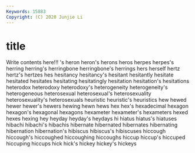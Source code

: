```yaml
---
Keywords: 15883
Copyright: (C) 2020 Junjie Li
---
```


# title

Write contents here!!!
's 
heron 
heron's 
herons 
heros
herpes 
herpes's 
herring 
herring's 
herringbone 
herringbone's 
herrings 
hers 
herself 
hertz
hertz's 
hertzes 
hes 
hesitancy 
hesitancy's 
hesitant 
hesitantly 
hesitate 
hesitated 
hesitates
hesitating 
hesitatingly 
hesitation 
hesitation's 
hesitations 
heterodox 
heterodoxy 
heterodoxy's 
heterogeneity 
heterogeneity's
heterogeneous 
heterosexual 
heterosexual's 
heterosexuality 
heterosexuality's 
heterosexuals 
heuristic 
heuristic's 
heuristics 
hew
hewed 
hewer 
hewer's 
hewers 
hewing 
hewn 
hews 
hex 
hex's 
hexadecimal
hexagon 
hexagon's 
hexagonal 
hexagons 
hexameter 
hexameter's 
hexameters 
hexed 
hexes 
hexing
hey 
heyday 
heyday's 
heydays 
hi 
hiatus 
hiatus's 
hiatuses 
hibachi 
hibachi's
hibachis 
hibernate 
hibernated 
hibernates 
hibernating 
hibernation 
hibernation's 
hibiscus 
hibiscus's 
hibiscuses
hiccough 
hiccough's 
hiccoughed 
hiccoughing 
hiccoughs 
hiccup 
hiccup's 
hiccuped 
hiccuping 
hiccups
hick 
hick's 
hickey 
hickey's 
hickeys 
